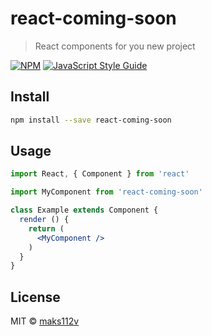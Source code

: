 # react-coming-soon

> React components for you new project

[![NPM](https://img.shields.io/npm/v/react-coming-soon.svg)](https://www.npmjs.com/package/react-coming-soon) [![JavaScript Style Guide](https://img.shields.io/badge/code_style-standard-brightgreen.svg)](https://standardjs.com)

## Install

```bash
npm install --save react-coming-soon
```

## Usage

```jsx
import React, { Component } from 'react'

import MyComponent from 'react-coming-soon'

class Example extends Component {
  render () {
    return (
      <MyComponent />
    )
  }
}
```

## License

MIT © [maks112v](https://github.com/maks112v)
